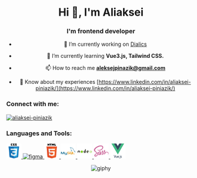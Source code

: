 <center>
  
<h1 align="center">Hi 👋, I'm Aliaksei</h1>
<h3 align="center">I'm frontend developer</h3>

- 🔭 I’m currently working on [Dialics](https://dialics.com/)

- 🌱 I’m currently learning **Vue3.js, Tailwind CSS.**

- 📫 How to reach me **aleksejpinazik@gmail.com**

- 📄 Know about my experiences [https://www.linkedin.com/in/aliaksei-piniazik/](https://www.linkedin.com/in/aliaksei-piniazik/)
<h3 align="left">Connect with me:</h3>
<p align="left">
<a href="https://linkedin.com/in/aliaksei-piniazik" target="blank"><img align="center" src="https://raw.githubusercontent.com/rahuldkjain/github-profile-readme-generator/master/src/images/icons/Social/linked-in-alt.svg" alt="aliaksei-piniazik" height="30" width="40" /></a>
</p>

<h3 align="left">Languages and Tools:</h3>
<p align="left"> <a href="https://www.w3schools.com/css/" target="_blank" rel="noreferrer"> <img src="https://raw.githubusercontent.com/devicons/devicon/master/icons/css3/css3-original-wordmark.svg" alt="css3" width="40" height="40"/> </a> <a href="https://www.figma.com/" target="_blank" rel="noreferrer"> <img src="https://www.vectorlogo.zone/logos/figma/figma-icon.svg" alt="figma" width="40" height="40"/> </a> <a href="https://www.w3.org/html/" target="_blank" rel="noreferrer"> <img src="https://raw.githubusercontent.com/devicons/devicon/master/icons/html5/html5-original-wordmark.svg" alt="html5" width="40" height="40"/> </a> <a href="https://www.mysql.com/" target="_blank" rel="noreferrer"> <img src="https://raw.githubusercontent.com/devicons/devicon/master/icons/mysql/mysql-original-wordmark.svg" alt="mysql" width="40" height="40"/> </a> <a href="https://nodejs.org" target="_blank" rel="noreferrer"> <img src="https://raw.githubusercontent.com/devicons/devicon/master/icons/nodejs/nodejs-original-wordmark.svg" alt="nodejs" width="40" height="40"/> </a> <a href="https://sass-lang.com" target="_blank" rel="noreferrer"> <img src="https://raw.githubusercontent.com/devicons/devicon/master/icons/sass/sass-original.svg" alt="sass" width="40" height="40"/> </a> <a href="https://vuejs.org/" target="_blank" rel="noreferrer"> <img src="https://raw.githubusercontent.com/devicons/devicon/master/icons/vuejs/vuejs-original-wordmark.svg" alt="vuejs" width="40" height="40"/> </a> </p>

![giphy](https://user-images.githubusercontent.com/52882331/226324422-bfc1fd78-5894-46bf-a675-a25beb5ef25e.gif)

 </center>
